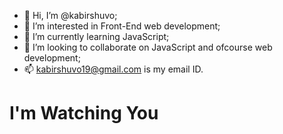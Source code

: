 - 👋 Hi, I’m @kabirshuvo;
- 👀 I’m interested in Front-End web development;
- 🌱 I’m currently learning JavaScript;
- 💞️ I’m looking to collaborate on JavaScript and ofcourse web development;
- 📫 kabirshuvo19@gmail.com is my email ID. 

<h1> I'm Watching You </h1>

<!---
kabirshuvo/kabirshuvo is a ✨ special ✨ repository because its `README.md` (this file) appears on your GitHub profile.
You can click the Preview link to take a look at your changes.
--->
